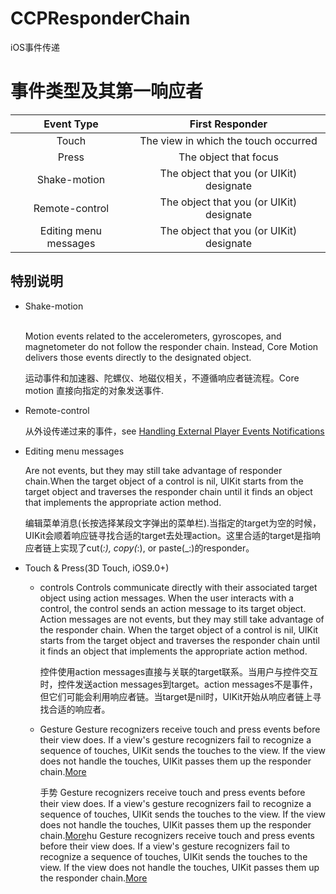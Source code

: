 # CCPResponderChain
iOS事件传递

# 事件类型及其第一响应者

Event Type | First Responder
:-:|:-:
Touch | The view in which the touch occurred
Press | The object that focus
Shake-motion | The object that you (or UIKit) designate
Remote-control | The object that you (or UIKit) designate
Editing menu messages | The object that you (or UIKit) designate

## 特别说明
* Shake-motion 

   <br/>Motion events related to the accelerometers, gyroscopes, and magnetometer do not follow the responder chain. Instead, Core     Motion delivers those events directly to the designated object.

   运动事件和加速器、陀螺仪、地磁仪相关，不遵循响应者链流程。Core motion 直接向指定的对象发送事件.
   
* Remote-control

   从外设传递过来的事件，see [Handling External Player Events Notifications](https://developer.apple.com/documentation/mediaplayer/handling_external_player_events_notifications)
   
* Editing menu messages

   Are not events, but they may still take advantage of responder chain.When the target object of a control is nil, UIKit starts from the target object and traverses the responder chain until it finds an object that implements the appropriate action method.
   
   
   编辑菜单消息(长按选择某段文字弹出的菜单栏).当指定的target为空的时候，UIKit会顺着响应链寻找合适的target去处理action。这里合适的target是指响应者链上实现了cut(_:), copy(_:), or paste(_:)的responder。
   
* Touch & Press(3D Touch, iOS9.0+)
   * controls
      Controls communicate directly with their associated target object using action messages. When the user interacts with a control, the control sends an action message to its target object. Action messages are not events, but they may still take advantage of the responder chain. When the target object of a control is nil, UIKit starts from the target object and traverses the responder chain until it finds an object that implements the appropriate action method.
      
      控件使用action messages直接与关联的target联系。当用户与控件交互时，控件发送action messages到target。action messages不是事件，但它们可能会利用响应者链。当target是nil时，UIKit开始从响应者链上寻找合适的响应者。
   * Gesture
      Gesture recognizers receive touch and press events before their view does. If a view's gesture recognizers fail to recognize a sequence of touches, UIKit sends the touches to the view. If the view does not handle the touches, UIKit passes them up the responder chain.[More](https://developer.apple.com/documentation/uikit/touches_presses_and_gestures/handling_uikit_gestures)
      
      手势
      Gesture recognizers receive touch and press events before their view does. If a view's gesture recognizers fail to recognize a sequence of touches, UIKit sends the touches to the view. If the view does not handle the touches, UIKit passes them up the responder chain.[More](https://developer.apple.com/documentation/uikit/touches_presses_and_gestures/handling_uikit_gestures)hu
      Gesture recognizers receive touch and press events before their view does. If a view's gesture recognizers fail to recognize a sequence of touches, UIKit sends the touches to the view. If the view does not handle the touches, UIKit passes them up the responder chain.[More](https://developer.apple.com/documentation/uikit/touches_presses_and_gestures/handling_uikit_gestures)
